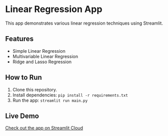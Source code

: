 # Linear Regression App

This app demonstrates various linear regression techniques using Streamlit.

## Features
- Simple Linear Regression
- Multivariable Linear Regression
- Ridge and Lasso Regression

## How to Run
1. Clone this repository.
2. Install dependencies: `pip install -r requirements.txt`
3. Run the app: `streamlit run main.py`

## Live Demo
[Check out the app on Streamlit Cloud](https://share.streamlit.io/your-username/your-repo/main)